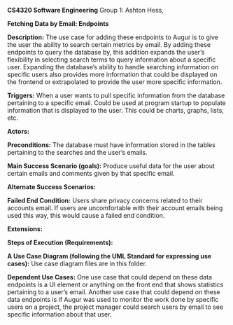 **CS4320 Software Engineering**
Group 1: Ashton Hess,

**Fetching Data by Email: Endpoints**

**Description:**
The use case for adding these endpoints to Augur is to give the user the ability to search certain metrics by email. By adding these endpoints to query the database by, this addition expands the user’s flexibility in selecting search terms to query information about a specific user. Expanding the database’s ability to handle searching information on specific users also provides more information that could be displayed on the frontend or extrapolated to provide the user more specific information. 

**Triggers:**
When a user wants to pull specific information from the database pertaining to a specific email.
Could be used at program startup to populate information that is displayed to the user. This could be charts, graphs, lists, etc. 

**Actors:**

**Preconditions:**
The database must have information stored in the tables pertaining to the searches and the user’s emails. 

**Main Success Scenario (goals):**
Produce useful data for the user about certain emails and comments given by that specific email.

**Alternate Success Scenarios:**


**Failed End Condition:** 
Users share privacy concerns related to their accounts email. If users are uncomfortable with their account emails being used this way, this would cause a failed end condition. 

**Extensions:**

**Steps of Execution (Requirements):**

**A Use Case Diagram (following the UML Standard for expressing use cases):**
Use case diagram files are in this folder.

**Dependent Use Cases:**
One use case that could depend on these data endpoints is a UI element or anything on the front end that shows statistics pertaining to a user’s email. 
Another use case that could depend on these data endpoints is if Augur was used to monitor the work done by specific users on a project, the project manager could search users by email to see specific information about that user. 
